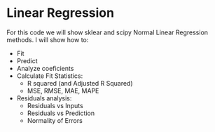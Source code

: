 # Linear Regression
For this code we will show sklear and scipy Normal Linear Regression methods. I will show how to:
* Fit
* Predict
* Analyze coeficients
* Calculate Fit Statistics:
  - R squared (and Adjusted R Squared)
  - MSE, RMSE, MAE, MAPE
* Residuals analysis:
  - Residuals vs Inputs
  - Residuals vs Prediction
  - Normality of Errors  
